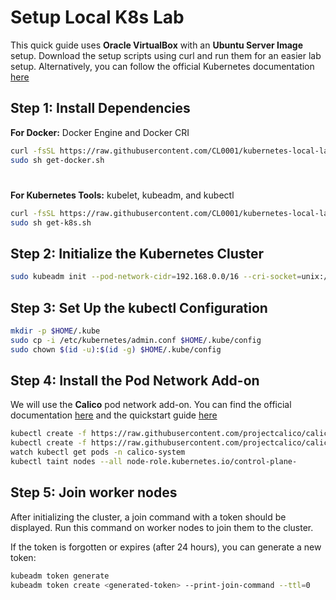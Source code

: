# Setup Local K8s Lab
This quick guide uses **Oracle VirtualBox** with an **Ubuntu Server Image** setup.
Download the setup scripts using curl and run them for an easier lab setup. Alternatively, you can follow the official Kubernetes documentation [here](https://kubernetes.io/docs/setup/)

## Step 1: Install Dependencies

**For Docker:** Docker Engine and Docker CRI
```bash
curl -fsSL https://raw.githubusercontent.com/CL0001/kubernetes-local-lab-setup/refs/heads/main/get-docker.sh -o get-docker.sh
sudo sh get-docker.sh
```

#

**For Kubernetes Tools:** kubelet, kubeadm, and kubectl
```bash
curl -fsSL https://raw.githubusercontent.com/CL0001/kubernetes-local-lab-setup/refs/heads/main/get-k8s.sh -o get-k8s.sh
sudo sh get-k8s.sh
```

## Step 2: Initialize the Kubernetes Cluster
```bash
sudo kubeadm init --pod-network-cidr=192.168.0.0/16 --cri-socket=unix:///var/run/cri-dockerd.sock
```

## Step 3: Set Up the kubectl Configuration
```bash
mkdir -p $HOME/.kube
sudo cp -i /etc/kubernetes/admin.conf $HOME/.kube/config
sudo chown $(id -u):$(id -g) $HOME/.kube/config
```

## Step 4: Install the Pod Network Add-on

We will use the **Calico** pod network add-on. You can find the official documentation [here](https://www.tigera.io/project-calico/) and the quickstart guide [here](https://docs.tigera.io/calico/latest/getting-started/kubernetes/quickstart)
```bash
kubectl create -f https://raw.githubusercontent.com/projectcalico/calico/v3.29.1/manifests/tigera-operator.yaml
kubectl create -f https://raw.githubusercontent.com/projectcalico/calico/v3.29.1/manifests/custom-resources.yaml
watch kubectl get pods -n calico-system
kubectl taint nodes --all node-role.kubernetes.io/control-plane-
```

## Step 5: Join worker nodes
After initializing the cluster, a join command with a token should be displayed. Run this command on worker nodes to join them to the cluster.

If the token is forgotten or expires (after 24 hours), you can generate a new token:
```bash
kubeadm token generate
kubeadm token create <generated-token> --print-join-command --ttl=0
```
